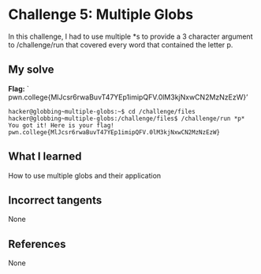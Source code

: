 # Challenge 5: Multiple Globs
In this challenge, I had to use multiple *s to provide a 3 character argument to /challenge/run that covered every word that contained the letter p.

## My solve
**Flag:** ` pwn.college{MlJcsr6rwaBuvT47YEp1imipQFV.0lM3kjNxwCN2MzNzEzW}’


```
hacker@globbing~multiple-globs:~$ cd /challenge/files
hacker@globbing~multiple-globs:/challenge/files$ /challenge/run *p*
You got it! Here is your flag!
pwn.college{MlJcsr6rwaBuvT47YEp1imipQFV.0lM3kjNxwCN2MzNzEzW}
```

## What I learned
How to use multiple globs and their application

## Incorrect tangents
None

## References
None
